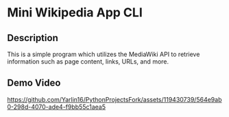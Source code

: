 # Mini Wikipedia App CLI

## Description

This is a simple program which utilizes the MediaWiki API to retrieve information such as page content, links, URLs, and more.

## Demo Video




https://github.com/Yarlin16/PythonProjectsFork/assets/119430739/564e9ab0-298d-4070-ade4-f9bb55c1aea5

